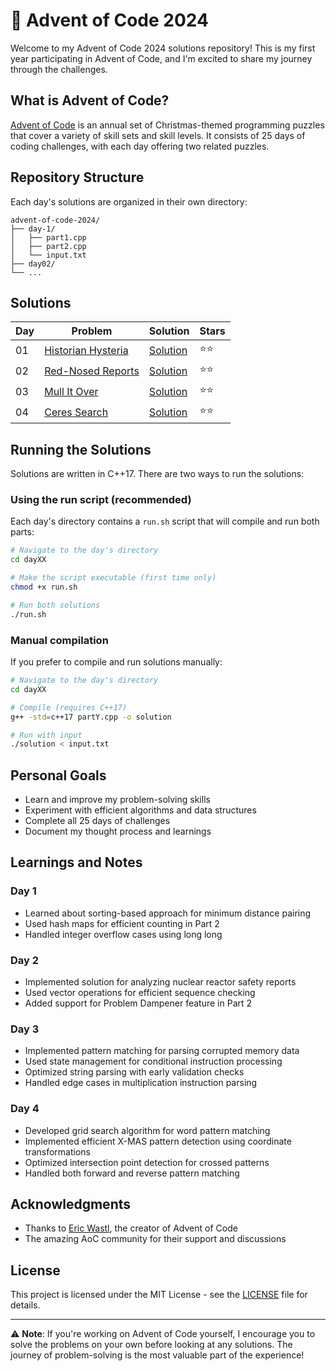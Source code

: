 # 🎄 Advent of Code 2024

Welcome to my Advent of Code 2024 solutions repository! This is my first year participating in Advent of Code, and I'm excited to share my journey through the challenges.

## What is Advent of Code?

[Advent of Code](https://adventofcode.com/2024) is an annual set of Christmas-themed programming puzzles that cover a variety of skill sets and skill levels. It consists of 25 days of coding challenges, with each day offering two related puzzles.

## Repository Structure

Each day's solutions are organized in their own directory:

```
advent-of-code-2024/
├── day-1/
│   ├── part1.cpp
│   ├── part2.cpp
│   └── input.txt
├── day02/
└── ...
```

## Solutions

| Day | Problem                                                   | Solution           | Stars |
| --- | --------------------------------------------------------- | ------------------ | ----- |
| 01  | [Historian Hysteria](https://adventofcode.com/2024/day/1) | [Solution](day01/) | ⭐⭐  |
| 02  | [Red-Nosed Reports](https://adventofcode.com/2024/day/2)  | [Solution](day02/) | ⭐⭐  |
| 03  | [Mull It Over](https://adventofcode.com/2024/day/3)       | [Solution](day03/) | ⭐⭐  |
| 04  | [Ceres Search](https://adventofcode.com/2024/day/4)       | [Solution](day04/) | ⭐⭐  |

## Running the Solutions

Solutions are written in C++17. There are two ways to run the solutions:

### Using the run script (recommended)

Each day's directory contains a `run.sh` script that will compile and run both parts:

```bash
# Navigate to the day's directory
cd dayXX

# Make the script executable (first time only)
chmod +x run.sh

# Run both solutions
./run.sh
```

### Manual compilation

If you prefer to compile and run solutions manually:

```bash
# Navigate to the day's directory
cd dayXX

# Compile (requires C++17)
g++ -std=c++17 partY.cpp -o solution

# Run with input
./solution < input.txt
```

## Personal Goals

- Learn and improve my problem-solving skills
- Experiment with efficient algorithms and data structures
- Complete all 25 days of challenges
- Document my thought process and learnings

## Learnings and Notes

### Day 1

- Learned about sorting-based approach for minimum distance pairing
- Used hash maps for efficient counting in Part 2
- Handled integer overflow cases using long long

### Day 2

- Implemented solution for analyzing nuclear reactor safety reports
- Used vector operations for efficient sequence checking
- Added support for Problem Dampener feature in Part 2

### Day 3

- Implemented pattern matching for parsing corrupted memory data
- Used state management for conditional instruction processing
- Optimized string parsing with early validation checks
- Handled edge cases in multiplication instruction parsing

### Day 4

- Developed grid search algorithm for word pattern matching
- Implemented efficient X-MAS pattern detection using coordinate transformations
- Optimized intersection point detection for crossed patterns
- Handled both forward and reverse pattern matching

## Acknowledgments

- Thanks to [Eric Wastl](http://was.tl/), the creator of Advent of Code
- The amazing AoC community for their support and discussions

## License

This project is licensed under the MIT License - see the [LICENSE](LICENSE) file for details.

---

⚠️ **Note**: If you're working on Advent of Code yourself, I encourage you to solve the problems on your own before looking at any solutions. The journey of problem-solving is the most valuable part of the experience!
